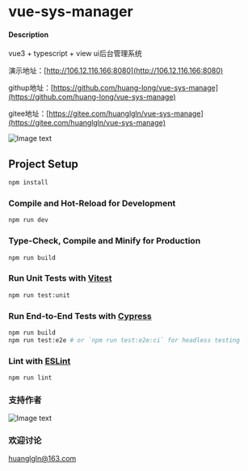 # vue-sys-manager

#### Description
vue3 + typescript + view ui后台管理系统

演示地址：[http://106.12.116.166:8080](http://106.12.116.166:8080)

githup地址：[https://github.com/huang-long/vue-sys-manage](https://github.com/huang-long/vue-sys-manage)

gitee地址：[https://gitee.com/huanglgln/vue-sys-manage](https://gitee.com/huanglgln/vue-sys-manage)

![Image text](https://gitee.com/huanglgln/vue-sys-manage/raw/master/src/images/page.jpg)

## Project Setup

```sh
npm install
```

### Compile and Hot-Reload for Development

```sh
npm run dev
```

### Type-Check, Compile and Minify for Production

```sh
npm run build
```

### Run Unit Tests with [Vitest](https://vitest.dev/)

```sh
npm run test:unit
```

### Run End-to-End Tests with [Cypress](https://www.cypress.io/)

```sh
npm run build
npm run test:e2e # or `npm run test:e2e:ci` for headless testing
```

### Lint with [ESLint](https://eslint.org/)

```sh
npm run lint
```

### 支持作者

![Image text](https://gitee.com/huanglgln/vue-sys-manage/raw/master/src/images/shoukuanma.png)

### 欢迎讨论

huanglgln@163.com
